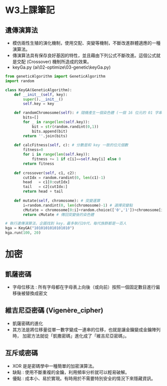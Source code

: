 # W3上課筆記
## 遺傳演算法
* 模仿兩性生殖的演化機制，使用交配、突變等機制，不斷改進群體適應的一種演算法。
* 傳演算法具有保存良好基因的特性，並且藉由下列公式不斷改進。這個公式就是交配 (Crossover) 機制所造成的效果。
* keyGa.py  (ai\02-optimize\03-genetic\keyGa.py)
```python
from geneticAlgorithm import GeneticAlgorithm
import random

class KeyGA(GeneticAlgorithm):
    def __init__(self, key):
        super().__init__()
        self.key = key

    def randomChromosome(self): # 隨機產生一個染色體 (一個 16 位元的 01 字串)
        bits=[]
        for _ in range(len(self.key)):
            bit = str(random.randint(0,1))
            bits.append(bit)
        return ''.join(bits)
  
    def calcFitness(self, c): # 分數是和 key 一致的位元個數
        fitness=0
        for i in range(len(self.key)):
            fitness += 1 if c[i]==self.key[i] else 0
        return fitness
  
    def crossover(self, c1, c2):
        cutIdx = random.randint(0, len(c1)-1)
        head   = c1[0:cutIdx]
        tail   = c2[cutIdx:]
        return head + tail
    
    def mutate(self, chromosome): # 突變運算
        i=random.randint(0, len(chromosome)-1) # 選擇突變點
        cMutate = chromosome[0:i]+random.choice(['0','1'])+chromosome[i+1:] # 在突變點上隨機選取 0 或 1
        return cMutate # 傳回突變後的染色體

# 執行遺傳演算法，企圖找到 key，最多執行20代，每代族群都是一百人
kga = KeyGA("1010101010101010")
kga.run(100, 20)
```
# 加密
## 凱薩密碼 
* 字母位移法 : 所有字母都在字母表上向後（或向前）按照一個固定數目進行偏移後被替換成密文

## 維吉尼亞密碼 (Vigenère_cipher)
* 凱薩密碼的進化
* 其方法是將位移量從單一數字變成一連串的位移，也就是讓金鑰變成金鑰陣列時， 加密方法就從「凱撒密碼」進化成了「維吉尼亞密碼」。


## 互斥或密碼
* XOR 是是密碼學中一種簡單的加密演算法。
* 缺點 : 使用不斷重複的金鑰，利用頻率分析就可以輕易破解。
* 優點 : 成本小、易於實現。有時用於不需要特別安全的情況下來隱藏資訊。
